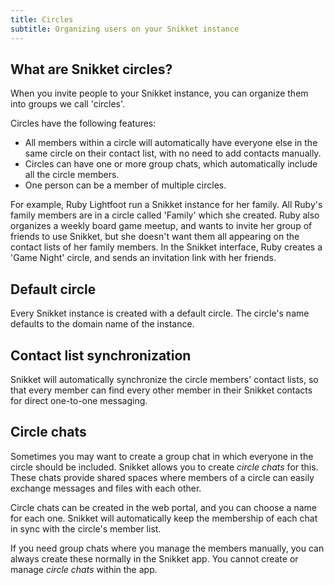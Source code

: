 ```yaml
---
title: Circles
subtitle: Organizing users on your Snikket instance
---
```


## What are Snikket circles?

When you invite people to your Snikket instance, you can organize them into
groups we call 'circles'.

Circles have the following features:

- All members within a circle will automatically have everyone else in the
  same circle on their contact list, with no need to add contacts manually.
- Circles can have one or more group chats, which automatically include all
  the circle members.
- One person can be a member of multiple circles.

For example, Ruby Lightfoot run a Snikket instance for her family. All Ruby's
family members are in a circle called 'Family' which she created. Ruby also
organizes a weekly board game meetup, and wants to invite her group of friends
to use Snikket, but she doesn't want them all appearing on the contact lists
of her family members. In the Snikket interface, Ruby creates a 'Game Night'
circle, and sends an invitation link with her friends.

## Default circle

Every Snikket instance is created with a default circle. The circle's name
defaults to the domain name of the instance.

## Contact list synchronization

Snikket will automatically synchronize the circle members' contact lists, so
that every member can find every other member in their Snikket contacts for
direct one-to-one messaging.

## Circle chats

Sometimes you may want to create a group chat in which everyone in the circle
should be included. Snikket allows you to create *circle chats* for this.
These chats provide shared spaces where members of a circle can easily
exchange messages and files with each other.

Circle chats can be created in the web portal, and you can choose a name for
each one. Snikket will automatically keep the membership of each chat in sync
with the circle's member list.

If you need group chats where you manage the members manually, you can always
create these normally in the Snikket app. You cannot create or manage *circle
chats* within the app.
